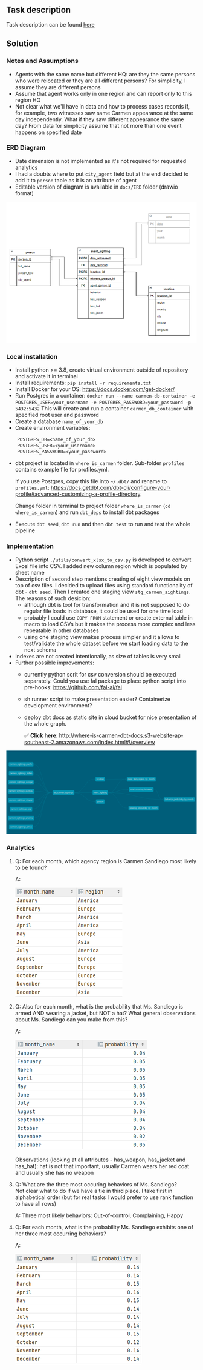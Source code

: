 ## Task description
Task description can be found [here](docs/README.md)

## Solution
### Notes and Assumptions
- Agents with the same name but different HQ: are they the same persons who were relocated or they are all different persons?
For simplicity, I assume they are different persons
- Assume that agent works only in one region and can report only to this region HQ
- Not clear what we'll have in data and how to process cases records if, for example, two witnesses saw same Carmen appearance 
  at the same day independently. What if they saw different appearance the same day? From data for simplicity assume that 
  not more than one event happens on specified date 

### ERD Diagram

- Date dimension is not implemented as it's not required for requested analytics
- I had a doubts where to put `city_agent` field but at the end decided to add it to `person` table as it is an attribute 
  of agent
- Editable version of diagram is available in `docs/ERD` folder (drawio format)

![img.png](docs/ERD/carmen-db-erd.png)


### Local installation
- Install python >= 3.8, create virtual environment outside of repository and activate it in terminal
- Install requirements: `pip install -r requirements.txt`
- Install Docker for your OS: https://docs.docker.com/get-docker/
- Run Postgres in a container: `docker run --name carmen-db-container -e POSTGRES_USER=your_username -e POSTGRES_PASSWORD=your_password -p 5432:5432`
  This will create and run a container `carmen_db_container` with specified root user and password
- Create a database `name_of_your_db`
- Create environment variables:
```
    POSTGRES_DB=<name_of_your_db>
    POSTGRES_USER=<your_username>
    POSTGRES_PASSWORD=<your_password>
```
- dbt project is located in `where_is_carmen` folder. Sub-folder `profiles` contains example file for profiles.yml.
  
    If you use Postgres, copy this file into `~/.dbt/` and rename to `profiles.yml`: https://docs.getdbt.com/dbt-cli/configure-your-profile#advanced-customizing-a-profile-directory.
  
  Change folder in terminal to project folder `where_is_carmen` (`cd where_is_carmen`) and run `dbt_deps` to install dbt packages
- Execute `dbt seed`, `dbt run` and then `dbt test` to run and test the whole pipeline 


### Implementation
- Python script `./utils/convert_xlsx_to_csv.py` is developed to convert Excel file into CSV. I added new column region
  which is populated by sheet name
- Description of second step mentions creating of eight view models on top of csv files. I decided to upload files using 
standard functionality of dbt - `dbt seed`. Then I created one staging view `stg_carmen_sightings`. The reasons of such desicion:
  - although dbt is tool for transformation and it is not supposed to do regular file loads in database, it could be used for one time load
  - probably I could use `COPY FROM` statement or create external table in macro to load CSVs but it makes the process more 
    complex and less repeatable in other databases
  - using one staging view makes process simpler and it allows to test/validate the whole dataset before we start loading data to 
    the next schema
- Indexes are not created intentionally, as size of tables is very small
- Further possible improvements: 
  - currently python scrit for csv conversion should be executed separately. 
Could you use fal package to place python script into pre-hooks: https://github.com/fal-ai/fal
  - sh runner script to make presentation easier? Containerize development environment?
  - deploy dbt docs as static site in cloud bucket for nice presentation of the whole graph.
    
    :white_check_mark: **Click here**: http://where-is-carmen-dbt-docs.s3-website-ap-southeast-2.amazonaws.com/index.html#!/overview
    
![lineage_graph.png](docs/lineage_graph.png)

### Analytics
1. Q: For each month, which agency region is Carmen Sandiego most likely to be found?
   
   A:
   
    ![Most likely region](docs/most_likely_region.png)
   

2. Q: Also for each month, what is the probability that Ms. Sandiego is armed AND wearing a jacket, but NOT a hat? 
   What general observations about Ms. Sandiego can you make from this?
   
    A:

    ![Probability of wearing jacket but not hat and having a weapon](docs/wearing_probability.png)
   
    Observations (looking at all attributes - has_weapon, has_jacket and has_hat): hat is not that important, 
   usually Carmen wears her red coat and usually she has no weapon


3. Q: What are the three most occuring behaviors of Ms. Sandiego?   
   Not clear what to do if we have a tie in third place. I take first in alphabetical order (but for real tasks I would 
   prefer to use rank function to have all rows)
   
    A: Three most likely behaviors: Out-of-control, Complaining, Happy
   


4. Q: For each month, what is the probability Ms. Sandiego exhibits one of her three most occurring behaviors?
   
   A:
   
    ![Behavior probability](docs/behavior_probability.png)
